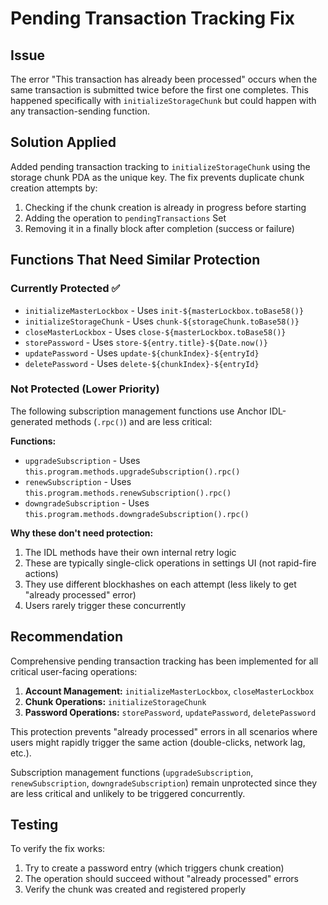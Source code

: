 # Pending Transaction Tracking Fix

## Issue
The error "This transaction has already been processed" occurs when the same transaction is submitted twice before the first one completes. This happened specifically with `initializeStorageChunk` but could happen with any transaction-sending function.

## Solution Applied
Added pending transaction tracking to `initializeStorageChunk` using the storage chunk PDA as the unique key. The fix prevents duplicate chunk creation attempts by:

1. Checking if the chunk creation is already in progress before starting
2. Adding the operation to `pendingTransactions` Set
3. Removing it in a finally block after completion (success or failure)

## Functions That Need Similar Protection

### Currently Protected ✅
- `initializeMasterLockbox` - Uses `init-${masterLockbox.toBase58()}`
- `initializeStorageChunk` - Uses `chunk-${storageChunk.toBase58()}`
- `closeMasterLockbox` - Uses `close-${masterLockbox.toBase58()}`
- `storePassword` - Uses `store-${entry.title}-${Date.now()}`
- `updatePassword` - Uses `update-${chunkIndex}-${entryId}`
- `deletePassword` - Uses `delete-${chunkIndex}-${entryId}`

### Not Protected (Lower Priority)
The following subscription management functions use Anchor IDL-generated methods (`.rpc()`) and are less critical:

**Functions:**
- `upgradeSubscription` - Uses `this.program.methods.upgradeSubscription().rpc()`
- `renewSubscription` - Uses `this.program.methods.renewSubscription().rpc()`
- `downgradeSubscription` - Uses `this.program.methods.downgradeSubscription().rpc()`

**Why these don't need protection:**
1. The IDL methods have their own internal retry logic
2. These are typically single-click operations in settings UI (not rapid-fire actions)
3. They use different blockhashes on each attempt (less likely to get "already processed" error)
4. Users rarely trigger these concurrently

## Recommendation
Comprehensive pending transaction tracking has been implemented for all critical user-facing operations:

1. **Account Management:** `initializeMasterLockbox`, `closeMasterLockbox`
2. **Chunk Operations:** `initializeStorageChunk`
3. **Password Operations:** `storePassword`, `updatePassword`, `deletePassword`

This protection prevents "already processed" errors in all scenarios where users might rapidly trigger the same action (double-clicks, network lag, etc.).

Subscription management functions (`upgradeSubscription`, `renewSubscription`, `downgradeSubscription`) remain unprotected since they are less critical and unlikely to be triggered concurrently.

## Testing
To verify the fix works:
1. Try to create a password entry (which triggers chunk creation)
2. The operation should succeed without "already processed" errors
3. Verify the chunk was created and registered properly
